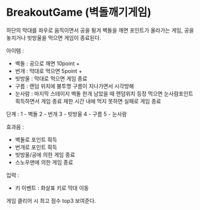 # BreakoutGame (벽돌깨기게임)

하단의 막대를 좌우로 움직이면서 공을 튕겨 벽돌을 깨면 포인트가 올라가는 게임,
공을 놓치거나 빗방울을 먹으면 게임이 종료된다.


아이템 : 

- 벽돌 : 공으로 깨면 10point +
- 번개 : 막대로 먹으면 5point +
- 빗방울 : 막대로 먹으면 게임 종료
- 구름 : 랜덤 위치에 불투명 구름이 지나가면서 시각방해
- 눈사람 : 마지막 스테이지 벽돌 한개 남았을 때 랜덤위치 등장
          먹으면 눈사람포인트 흭득하면서 게임 종료
          제한 시간 내에 먹지 못하면 실패로 게임 종료

단계 :
1 - 벽돌
2 - 번개
3 - 빗방울
4 - 구름
5 - 눈사람

효과음 :
- 벽돌로 포인트 흭득
- 번개로 포인트 흭득
- 빗방울/공에 의한 게임 종료
- 스노우맨에 의한 게임 종료

입력 :
- 키 이벤트 : 화살표 키로 막대 이동

게임 클리어 시 최고 점수 top3 보여준다.
